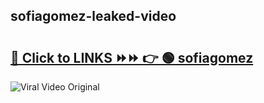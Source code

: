 
 ## sofiagomez-leaked-video 

# <h2><a href="https://clipsfans.com/sofiagomez&ref=git">🔗 Click to LINKS ⏩⏩ 👉 🟢 sofiagomez </a></h2>

<a href="https://clipsfans.com/sofiagomez&ref=git" rel="nofollow" data-target="animated-image.originalLink"><img src="https://i.ibb.co.com/xMMVF88/686577567.gif" alt="Viral Video Original" style="max-width: 100%; display: inline-block;" data-target="animated-image.originalImage"></a>
